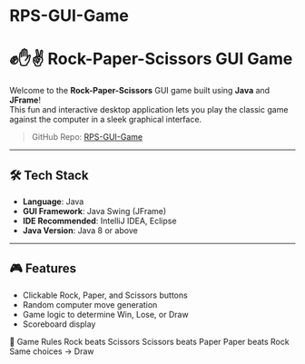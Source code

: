 # RPS-GUI-Game
# ✊✋✌️ Rock-Paper-Scissors GUI Game

Welcome to the **Rock-Paper-Scissors** GUI game built using **Java** and **JFrame**!  
This fun and interactive desktop application lets you play the classic game against the computer in a sleek graphical interface.

> GitHub Repo: [RPS-GUI-Game](https://github.com/dibbyorocks/RPS-GUI-Game/tree/main)

---

## 🛠 Tech Stack

- **Language**: Java
- **GUI Framework**: Java Swing (JFrame)
- **IDE Recommended**: IntelliJ IDEA, Eclipse
- **Java Version**: Java 8 or above

---

## 🎮 Features

-  Clickable Rock, Paper, and Scissors buttons
-  Random computer move generation
-  Game logic to determine Win, Lose, or Draw
-  Scoreboard display

🧾 Game Rules
Rock beats Scissors
Scissors beats Paper
Paper beats Rock
Same choices → Draw
